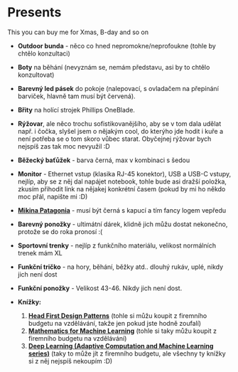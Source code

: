 # Presents
This you can buy me for Xmas, B-day and so on

* **Outdoor bunda** - něco co hned nepromokne/neprofoukne (tohle by chtělo konzultaci)
* **Boty** na běhání (nevyznám se, nemám představu, asi by to chtělo konzultovat)
* **Barevný led pásek** do pokoje (nalepovací, s ovladačem na přepínání barviček, hlavně tam musí být červená).
* **Břity** na holící strojek Phillips OneBlade.
* **Rýžovar**, ale něco trochu sofistikovanějšího, aby se v tom dala udělat např. i čočka, slyšel jsem o nějakým cool, do kterýho jde hodit i kuře a není potřeba se o tom skoro vůbec starat. Obyčejnej rýžovar bych nejspíš zas tak moc nevyužil :D
* **Běžecký baťůžek** - barva černá, max v kombinaci s šedou
* **Monitor** - Ethernet vstup (klasika RJ-45 konektor), USB a USB-C vstupy, nejlíp, aby se z něj dal napájet notebook, tohle bude asi dražší položka, zkusím přihodit link na nějakej konkrétní časem (pokud by mi ho někdo moc přál, napište mi :D)
* [**Mikina Patagonia**](https://www.sellpy.com/item/13PfWlkyjh) - musí být černá s kapucí a tím fancy logem vepředu
* **Barevný ponožky** - ultimátní dárek, klidně jich můžu dostat nekonečno, protože se do roka pronosí :( 
* **Sportovní trenky** - nejlíp z funkčního materiálu, velikost normálních trenek mám XL
* **Funkční tričko** - na hory, běhání, běžky atd.. dlouhý rukáv, uplé, nikdy jich není dost
* **Funkční ponožky** - Velikost 43-46. Nikdy jich není dost.

* **Knížky:**
	1.  [**Head First Design Patterns**](https://www.megaknihy.cz/programovani/2769671-head-first-design-patterns.html?matchtype=&network=x&device=c&creative=&keyword=&placement=&param1=&param2=&adposition=&campaignid=18255125903&adgroupid=&feeditemid=&targetid=&loc_physical_ms=9062809&loc_interest_ms=&searchtype=) (tohle si můžu koupit z firemního budgetu na vzdělávání, takže jen pokud jste hodně zoufalí)
	2. [**Mathematics for Machine Learning**](https://www.megaknihy.cz/programovani/569417-mathematics-for-machine-learning.html?matchtype=&network=x&device=c&creative=&keyword=&placement=&param1=&param2=&adposition=&campaignid=17364182571&adgroupid=&feeditemid=&targetid=&loc_physical_ms=9062809&loc_interest_ms=&searchtype=) (tohle si taky můžu koupit z firemního budgetu na vzdělávání)
	3. [**Deep Learning (Adaptive Computation and Machine Learning series)**](https://www.amazon.com/Deep-Learning-Adaptive-Computation-Machine/dp/0262035618) (taky to může jít z firemního budgetu, ale všechny ty knížky si z něj nejspíš nekoupím :D)
